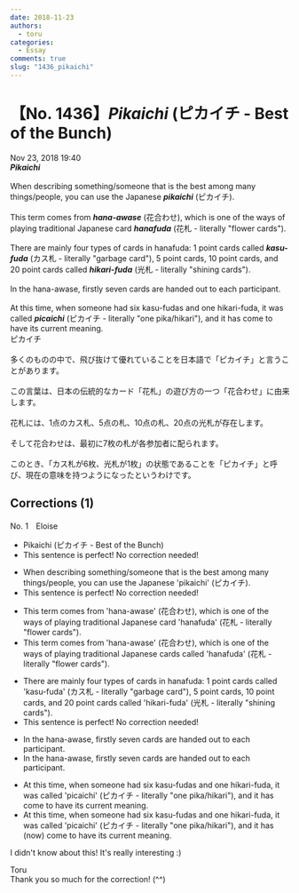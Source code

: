 ```yaml
---
date: 2018-11-23
authors:
  - toru
categories:
  - Essay
comments: true
slug: "1436_pikaichi"
---
```


# 【No. 1436】<strong><em>Pikaichi</strong></em> (ピカイチ - Best of the Bunch)
<div class="date">Nov 23, 2018 19:40</div>
<div id="post"><div id="body_show_ori">
<strong><em>Pikaichi</strong></em><br/><br/>When describing something/someone that is the best among many things/people, you can use the Japanese <strong><em>pikaichi</em></strong> (ピカイチ).<br/><br/>This term comes from <strong><em>hana-awase</em></strong> (花合わせ), which is one of the ways of playing traditional Japanese card <strong><em>hanafuda</em></strong> (花札 - literally "flower cards").<br/><br/>There are mainly four types of cards in hanafuda: 1 point cards called <strong><em>kasu-fuda</em></strong> (カス札 - literally "garbage card"), 5 point cards, 10 point cards, and 20 point cards called <strong><em>hikari-fuda</em></strong> (光札 - literally "shining cards").<br/><br/>In the hana-awase, firstly seven cards are handed out to each participant.<br/><br/>At this time, when someone had six kasu-fudas and one hikari-fuda, it was called <strong><em>picaichi</em></strong> (ピカイチ - literally "one pika/hikari"), and it has come to have its current meaning.
</div></div>

<!-- more -->

<div id="post_ja"><div id="body_show_mo">
ピカイチ<br/><br/>多くのものの中で、飛び抜けて優れていることを日本語で「ピカイチ」と言うことがあります。<br/><br/>この言葉は、日本の伝統的なカード「花札」の遊び方の一つ「花合わせ」に由来します。<br/><br/>花札には、1点のカス札、5点の札、10点の札、20点の光札が存在します。<br/><br/>そして花合わせは、最初に7枚の札が各参加者に配られます。<br/><br/>このとき、「カス札が6枚、光札が1枚」の状態であることを「ピカイチ」と呼び、現在の意味を持つようになったというわけです。
</div></div>

## Corrections (1)
<div id="block"><div class="first_name"> No. 1　<span class="just_name">Eloise</span></div><div id="block2">
<ul class="correction_field">
<li class="incorrect">Pikaichi (ピカイチ - Best of the Bunch)</li>
<li class="corrected perfect">This sentence is perfect! No correction needed!</li>
</ul>
<ul class="correction_field">
<li class="incorrect">When describing something/someone that is the best among many things/people, you can use the Japanese 'pikaichi' (ピカイチ).</li>
<li class="corrected perfect">This sentence is perfect! No correction needed!</li>
</ul>
<ul class="correction_field">
<li class="incorrect">This term comes from 'hana-awase' (花合わせ), which is one of the ways of playing traditional Japanese card 'hanafuda' (花札 - literally "flower cards").</li>
<li class="corrected correct">
This term comes from 'hana-awase' (花合わせ), which is one of the ways of playing traditional Japanese card<span class="f_blue">s called</span> 'hanafuda' (花札 - literally "flower cards").
</li>
</ul>
<ul class="correction_field">
<li class="incorrect">There are mainly four types of cards in hanafuda: 1 point cards called 'kasu-fuda' (カス札 - literally "garbage card"), 5 point cards, 10 point cards, and 20 point cards called 'hikari-fuda' (光札 - literally "shining cards").</li>
<li class="corrected perfect">This sentence is perfect! No correction needed!</li>
</ul>
<ul class="correction_field">
<li class="incorrect">In the hana-awase, firstly seven cards are handed out to each participant.</li>
<li class="corrected correct">
In <span class="sline">the</span> hana-awase, first<span class="sline">ly</span> seven cards are handed out to each participant.
</li>
</ul>
<ul class="correction_field">
<li class="incorrect">At this time, when someone had six kasu-fudas and one hikari-fuda, it was called 'picaichi' (ピカイチ - literally "one pika/hikari"), and it has come to have its current meaning.</li>
<li class="corrected correct">
At this time, when someone had six kasu-fudas and one hikari-fuda, it was called 'picaichi' (ピカイチ - literally "one pika/hikari"), and it has <span class="f_blue">(now) </span>come to have its current meaning.
</li>
</ul>
<p class="comment_small">
 I didn't know about this! It's really interesting :)
</p>

</div><div class="name"><span class="just_name">Toru</span><br>
Thank you so much for the correction! (^^)
</div>
</div>
